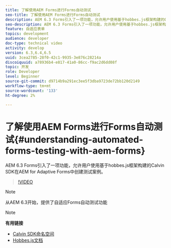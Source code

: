 ```yaml
---
title: 了解使用AEM Forms进行Forms自动测试
seo-title: 了解使用AEM Forms进行Forms自动测试
description: AEM 6.3 Forms引入了一项功能，允许用户使用基于hobbes.js框架构建的Calvin SDK在AEM for Adaptive Forms中创建测试案例
seo-description: AEM 6.3 Forms引入了一项功能，允许用户使用基于hobbes.js框架构建的Calvin SDK在AEM for Adaptive Forms中创建测试案例
feature: 自适应表单
topics: development
audience: developer
doc-type: technical video
activity: develop
version: 6.3,6.4,6.5
uuid: 3cea2785-28f0-42c1-9935-3e876c28214a
discoiquuid: a78936b4-e817-41a0-86cc-f9ac2d6dd08f
topic: 开发
role: Developer
level: Beginner
source-git-commit: d9714b9a291ec3ee5f3dba9723de72bb120d2149
workflow-type: tm+mt
source-wordcount: '133'
ht-degree: 2%

---
```



# 了解使用AEM Forms进行Forms自动测试{#understanding-automated-forms-testing-with-aem-forms}

AEM 6.3 Forms引入了一项功能，允许用户使用基于hobbes.js框架构建的Calvin SDK在AEM for Adaptive Forms中创建测试案例。

>[!VIDEO](https://video.tv.adobe.com/v/19700/)

>[!NOTE]
>
>从AEM 6.3开始，提供了自适应Forms自动测试功能

>[!NOTE]
>
>**有用链接**
>
>* [Calvin SDK命名空间](https://helpx.adobe.com/aem-forms/6-3/calvin-sdk-javascript-api/calvin.html)
>* [Hobbes.js文档](https://docs.adobe.com/docs/en/aem/6-3/develop/ref/test-api/index.html)

